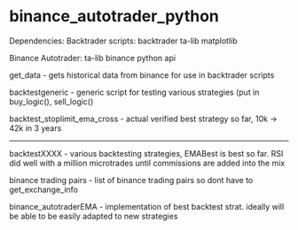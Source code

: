 # binance_autotrader_python

Dependencies:
  Backtrader scripts:
    backtrader
    ta-lib
    matplotlib
  
  Binance Autotrader:
    ta-lib
    binance python api
    

    
get_data - gets historical data from binance for use in backtrader scripts

backtestgeneric - generic script for testing various strategies (put in buy_logic(), sell_logic()

backtest_stoplimit_ema_cross - actual verified best strategy so far, 10k -> 42k in 3 years

-----
backtestXXXX - various backtesting strategies, EMABest is best so far. RSI did well with a million microtrades until commissions are added into the mix

binance trading pairs - list of binance trading pairs so dont have to get_exchange_info

binance_autotraderEMA - implementation of best backtest strat. ideally will be able to be easily adapted to new strategies
